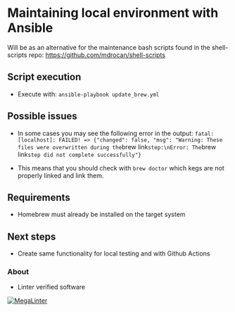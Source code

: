 # Maintaining local environment with Ansible
Will be as an alternative for the maintenance bash scripts found in the shell-scripts repo: <https://github.com/mdrocan/shell-scripts>

## Script execution
- Execute with: `ansible-playbook update_brew.yml`

## Possible issues
- In some cases you may see the following error in the output:
`
fatal: [localhost]: FAILED! => {"changed": false, "msg": "Warning: These files were overwritten during the `brew link` step:\nError: The `brew link` step did not complete successfully"}
`

- This means that you should check with `brew doctor` which kegs are not properly linked and link them.

## Requirements
- Homebrew must already be installed on the target system

## Next steps
- Create same functionality for local testing and with Github Actions
### About
- Linter verified software

[![MegaLinter](https://github.com/mdrocan/brew_pip_update/workflows/MegaLinter/badge.svg?branch=main)](https://github.com/mdrocan/brew_pip_update/actions?query=workflow%3AMegaLinter+branch%3Amain)
